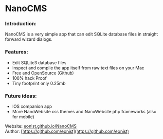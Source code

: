 # NanoCMS

### Introduction:
NanoCMS is a very simple app that can edit SQLite database files in straight forward wizard dialogs.

### Features:
- Edit SQLite3 database files
- Inspect and compile the app itself from raw text files on your Mac
- Free and OpenSource (Github)
- 100% hack Proof
- Tiny footprint only 0.25mb

### Future ideas:
- IOS companion app
- More NanoWebsite css themes and NanoWebsite php frameworks (also for mobile)

Website: [eonist.github.io/NanoCMS](http://eonist.github.io/NanoCMS/) <Br>
Author: [https://github.com/eonist](https://github.com/eonist)
